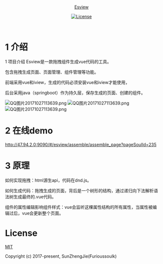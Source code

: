 <p align="center"><a href="#">Esview</p>

<p align="center">
  <a href="https://www.npmjs.com/package/esview"><img src="https://img.shields.io/npm/l/esview.svg" alt="License"></a>
   <br>
</p>
  

# 1 介绍
1 项目介绍
Esview是一款拖拽组件生成vue代码的工具。  

包含拖拽生成页面、页面管理、组件管理等功能。  

前端采用vue和iview，生成的代码必须安装vue和iview才能使用，  

后台采用java（springboot）作为持久层，保存生成的页面、创建的组件。  

![QQ图片20171027113639.png](https://user-gold-cdn.xitu.io/2017/10/31/4e39e42e4f101efe9bd9aee3a5bb73a7)
![QQ图片20171027113639.png](http://chuantu.biz/t6/121/1509463124x2890191685.png)
![QQ图片20171027113639.png](http://chuantu.biz/t6/121/1509463255x2890191685.gif)

# 2 在线demo  
http://47.94.2.0:9090/#/esview/assemble/assemble_page?pageSoulId=235


# 3 原理
如何实现拖拽：html源生api，代码在dnd.js。  

如何生成代码：拖拽生成的页面，背后是一个树形的结构，通过递归向下法解析语法树生成最终的.vue代码。  

组件的属性编辑影响组件样式：vue会监听这棵属性结构的所有属性，当属性被编辑过后，vue会更新整个页面。  


# License
[MIT](https://opensource.org/licenses/MIT)

Copyright (c) 2017-present,  SunZhengJie(Furioussoulk)
